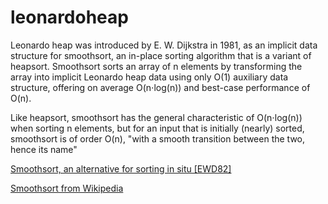 # leonardoheap
Leonardo heap was introduced by E. W. Dijkstra in 1981, as an implicit data structure for smoothsort, 
an in-place sorting algorithm that is a variant of heapsort. Smoothsort sorts an array of n elements by 
transforming the array into implicit Leonardo heap data using only O(1) auxiliary data structure, 
offering on average O(n⋅log(n)) and best-case performance of O(n). 

Like heapsort, smoothsort has the general characteristic of O(n⋅log(n)) when sorting n elements, but 
for an input that is initially (nearly) sorted, smoothsort is of order O(n), "with a smooth transition 
between the two, hence its name"

[Smoothsort, an alternative for sorting in situ [EWD82]](http://www.cs.utexas.edu/~EWD/transcriptions/EWD07xx/EWD796a.html)

[Smoothsort from Wikipedia](https://en.wikipedia.org/wiki/Smoothsort)
